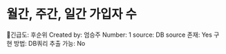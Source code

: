 # 월간, 주간, 일간 가입자 수

긴급도: 후순위
Created by: 엄승주
Number: 1
source: DB
source 존재: Yes
구현 방법: DB쿼리
추출 가능: No